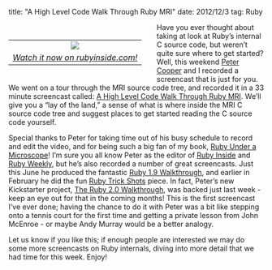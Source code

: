 title: "A High Level Code Walk Through Ruby MRI"
date: 2012/12/3
tag: Ruby

<div style="float: left; padding: 17px 30px 10px 0px">
  <table cellpadding="0" cellspacing="0" border="0">
    <tr><td align="center"><img src="https://patshaughnessy.net/assets/2012/12/3/screencast.png"></td></tr>
    <tr><td align="center"><i><a href="http://www.rubyinside.com/ruby-mri-code-walk-tour-6020.html">Watch it now on rubyinside.com!</a></i></td></tr>
  </table>
</div>

Have you ever thought about taking at look at Ruby’s internal C source code,
but weren’t quite sure where to get started? Well, this weekend [Peter Cooper](http://peterc.org)
and I recorded a screencast that is just for you. We went on a tour through the
MRI source code tree, and recorded it in a 33 minute screencast called: [A High
Level Code Walk Through Ruby
MRI](http://www.rubyinside.com/ruby-mri-code-walk-tour-6020.html). We’ll give
you a “lay of the land,” a sense of what is where inside the MRI C source code
tree and suggest places to get started reading the C source code yourself.

Special thanks to Peter for taking time out of his busy schedule to record and
edit the video, and for being such a big fan of my book, [Ruby Under a
Microscope](https://patshaughnessy.net/ruby-under-a-microscope)! I’m sure you
all know Peter as the editor of [Ruby Inside](http://www.rubyinside.com) and
[Ruby Weekly](http://rubyweekly.com), but he’s also recorded a number of great
screencasts. Just this June he produced the fantastic [Ruby 1.9
Walkthrough](https://cooperpress.com/19walkthrough), and earlier in February he
did the fun [Ruby Trick Shots](http://rubyreloaded.com/trickshots/) piece. In
fact, Peter’s new Kickstarter project, [The Ruby 2.0
Walkthrough](http://www.kickstarter.com/projects/1225193080/the-ruby-20-walkthrough),
was backed just last week - keep an eye out for that in the coming months!
This is the first screencast I’ve ever done; having the chance to do it with
Peter was a bit like stepping onto a tennis court for the first time and
getting a private lesson from John McEnroe - or maybe Andy Murray would be a
better analogy.

Let us know if you like this; if enough people are interested we may do some
more screencasts on Ruby internals, diving into more detail that we had time
for this week. Enjoy!

